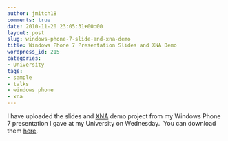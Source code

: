 ```yaml
---
author: jmitch18
comments: true
date: 2010-11-20 23:05:31+00:00
layout: post
slug: windows-phone-7-slide-and-xna-demo
title: Windows Phone 7 Presentation Slides and XNA Demo
wordpress_id: 215
categories:
- University
tags:
- sample
- talks
- windows phone
- xna
---
```


I have uploaded the slides and [XNA](http://create.msdn.com) demo project from my Windows Phone 7 presentation I gave at my University on Wednesday.  You can download them [here](http://www.jason-mitchell.com/Uploads/WP7Presentation.zip).
